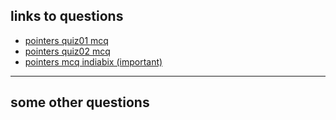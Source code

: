 ## links to questions
* <a href="https://www.geeksforgeeks.org/c-language-2-gq/pointers-gq/">pointers quiz01 mcq</a>
* <a href="https://www.sanfoundry.com/c-programming-questions-answers-pointers-pointers-1/">pointers quiz02 mcq</a>
* <a href="https://www.indiabix.com/c-programming/pointers/">pointers mcq indiabix (important)</a>

---

## some other questions

